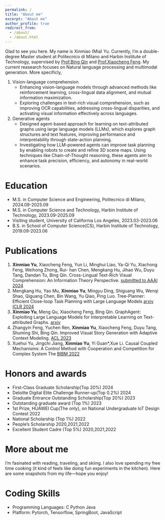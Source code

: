 ```yaml
---
permalink: /
title: "About me"
excerpt: "About me"
author_profile: true
redirect_from: 
  - /about/
  - /about.html
---
```


Glad to see you here. My name is Xinmiao (Mia) Yu. Currently, I’m a double-degree Master student at Politecnico di Milano and Harbin Institute of Technology, supervised by [Prof.Bing Qin](http://ir.hit.edu.cn/~qinb/) and [Prof.Xiaocheng Feng](http://ir.hit.edu.cn/~xcfeng/). My current reasearch focuses on Natural language processing and multimodal generation. More specificly,
1. Vision-language comprehension
   - Enhancing vision-language models through advanced methods like reinforcement learning, cross-lingual data alignment, and mutual information maximization. 
   - Exploring challenges in text-rich visual comprehension, such as improving OCR capabilities, addressing cross-lingual disparities, and activating visual information effectively across languages.
2. Generative agents
   - Designed agent-based approach for learning on text-attributed graphs using large language models (LLMs), which explores graph structures and text features, improving performance and interpretability through state-action planning.
   - Investigating how LLM-powered agents can improve task planning by enabling robots to create and refine 3D scene maps. Using techniques like Chain-of-Thought reasoning, these agents aim to enhance task precision, efficiency, and autonomy in real-world scenarios.


Education
======
- M.S. in Computer Science and Engineering, Politecnico di Milano, 2024.09-2025.09
- M.S. in Computer Science and Technology, Harbin Institute of Technology, 2023.09-2025.09
- Visiting student, University of California Los Angeles, 2023.03-2023.06
- B.S. in School of Computer Science(CS), Harbin Institute of Technology, 2019.09-2023.06


Publications
======
1. **Xinmiao Yu**, Xiaocheng Feng, Yun Li, Minghui Liao, Ya-Qi Yu, Xiachong Feng, Weihong Zhong, Rui- han Chen, Mengkang Hu, Jihao Wu, Duyu Tang, Dandan Tu, Bing Qin. Cross-Lingual Text-Rich Visual Comprehension: An Information Theory Perspective. [submitted to AAAI 2024](https://openreview.net/forum?id=gpshzf8gx3&referrer=%5BAuthor%20Console%5D(%2Fgroup%3Fid%3DAAAI.org%2F2025%2FConference%2FAuthors%23your-submissions))
2. Mengkang Hu, Yao Mu, **Xinmiao Yu**, Mingyu Ding, Shiguang Wu, Wenqi Shao, Qiguang Chen, Bin Wang, Yu Qiao, Ping Luo. Tree-Planner: Efficient Close-loop Task Planning with Large Language Models [arxiv](https://arxiv.org/pdf/2310.08582) [ICLR 2024](https://arxiv.org/pdf/2310.08582)
3. **Xinmiao Yu**, Meng Qu, Xiaocheng Feng, Bing Qin. GraphAgent: Exploiting Large Language Models for Interpretable Learning on Text-attributed Graphs. [arxiv](https://scholar.google.com/citations?view_op=view_citation&hl=zh-CN&user=yflYWnYAAAAJ&citation_for_view=yflYWnYAAAAJ:9yKSN-GCB0IC)
4. Zhangyin Feng, Yuchen Ren, **Xinmiao Yu**, Xiaocheng Feng, Duyu Tang, Shuming Shi, Bing Qin. Improved Visual Story Generation with Adaptive Context Modeling. [ACL 2023](https://arxiv.org/pdf/2305.16811)
5. Xuehui Yu, Jingchi Jiang, **Xinmiao Yu**, Yi Guan*,Xue Li. Causal Coupled Mechanisms: A Control Method with Cooperation and Competition for Complex System The [BIBM 2022](https://arxiv.org/pdf/2209.07368)


Honors and awards
======
- First-Class Graduate Scholarship(Top 20%) <span>2024</span> 
- Deloitte Digital Elite Challenge Runner-up(Top 0.2%) <span>2024</span> 
- Graduate Entrance Outstanding Scholarship(Top 20%) <span>2023</span> 
- Outstanding graduate award (Top 1%) <span>2023</span>
- 1st Prize, HUAWEI Cup(The only), on National Undergraduate IoT Design Contest <span>2022</span>
- National Scholarship (Top 1%) <span align="right">2022</span>
- People’s Scholarship <span align="right">2020,2021,2022</span>
- Excellent Student Cadre (Top 5%) <span>2020,2021,2022</span>

More about me
======
I’m fasinated with reading, traveling, and skiing. I also love spending my free time cooking (it kind of feels like doing fun experiments in the kitchen). Here are some snapshots from my life—hope you enjoy!

Coding Skills
=====
- Programming Languages: C Python Java
- Platform: Pytorch, Tensorflow, SpringBoot, JavaScript


